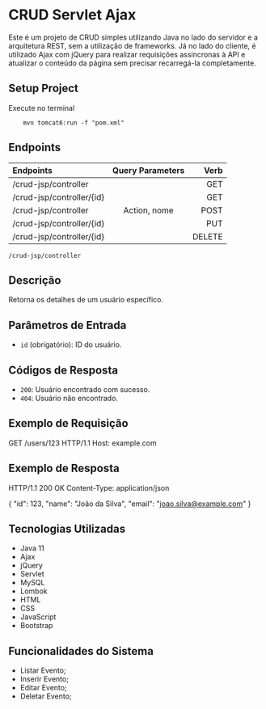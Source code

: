 # CRUD Servlet Ajax

Este é um projeto de CRUD simples utilizando Java no lado do servidor e a arquitetura REST, sem a utilização de frameworks. Já no lado do cliente, é utilizado Ajax com jQuery para realizar requisições assíncronas à API e atualizar o conteúdo da página sem precisar recarregá-la completamente.

## Setup Project

Execute no terminal

```shell
    mvn tomcat6:run -f "pom.xml" 
```

## Endpoints

|   Endpoints   |  Query Parameters  |    Verb    |
| :---         |     :---:      |          ---: |
| /crud-jsp/controller   |      | GET    |
| /crud-jsp/controller/{id}   |      | GET    |
| /crud-jsp/controller     | Action, nome       | POST    |
| /crud-jsp/controller/{id}   |      | PUT    |
| /crud-jsp/controller/{id}   |      | DELETE |

`/crud-jsp/controller`

## Descrição

Retorna os detalhes de um usuário específico.

## Parâmetros de Entrada

- `id` (obrigatório): ID do usuário.

## Códigos de Resposta

- `200`: Usuário encontrado com sucesso.
- `404`: Usuário não encontrado.

## Exemplo de Requisição

GET /users/123 HTTP/1.1
Host: example.com

## Exemplo de Resposta

HTTP/1.1 200 OK
Content-Type: application/json

{
"id": 123,
"name": "João da Silva",
"email": "joao.silva@example.com"
}

## Tecnologias Utilizadas

- Java 11
- Ajax
- jQuery
- Servlet
- MySQL
- Lombok
- HTML
- CSS
- JavaScript
- Bootstrap


## Funcionalidades do Sistema

- Listar Evento;
- Inserir Evento;
- Editar Evento;
- Deletar Evento;
